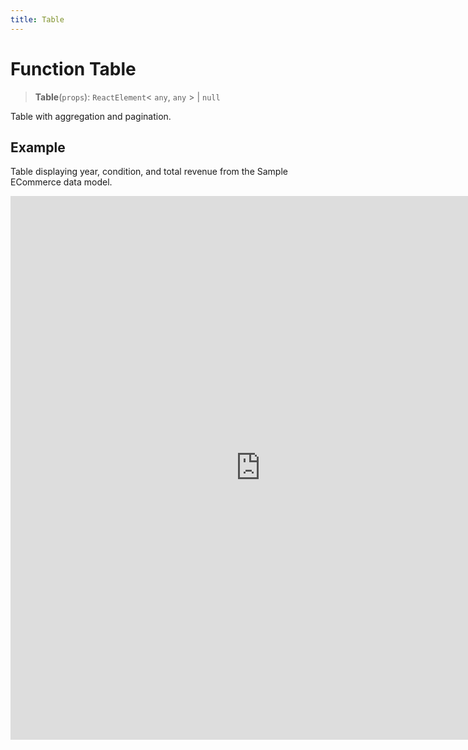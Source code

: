 ```yaml
---
title: Table
---
```


# Function Table

> **Table**(`props`): `ReactElement`\< `any`, `any` \> \| `null`

Table with aggregation and pagination.

## Example

Table displaying year, condition, and total revenue from the Sample ECommerce data model.

<iframe
 src='https://csdk-playground.sisense.com/?example=tables%2Faggregated-table&mode=docs'
 width=800
 height=870
 style='border:none;'
/>

## Parameters

| Parameter | Type | Description |
| :------ | :------ | :------ |
| `props` | [`TableProps`](../interfaces/interface.TableProps.md) | Table properties |

## Returns

`ReactElement`\< `any`, `any` \> \| `null`

Table component
